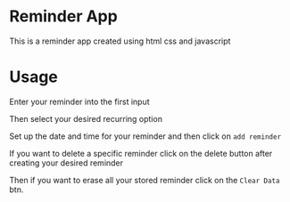 # Reminder App

This is a reminder app created using html css and javascript 

# Usage 

Enter your reminder into the first input

Then select your desired recurring option

Set up the date and time for your reminder and then click on `add reminder`

If you want to delete a specific reminder click on the delete button after creating your desired reminder

Then if you want to erase all your stored reminder click on the `Clear Data` btn. 
